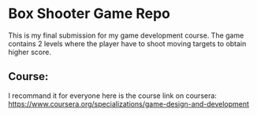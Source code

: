 # Box Shooter Game Repo
 This is my final submission for my game development course. The game contains 2 levels where the player have to shoot moving targets to obtain higher score.
## Course: 
I recommand it for everyone here is the course link on coursera: https://www.coursera.org/specializations/game-design-and-development
